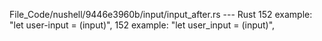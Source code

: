 File_Code/nushell/9446e3960b/input/input_after.rs --- Rust
152             example: "let user-input = (input)",                                                                                                         152             example: "let user_input = (input)",

